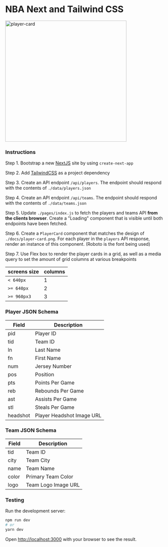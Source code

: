 # NBA Next and Tailwind CSS

<img width="384" alt="player-card" src="https://user-images.githubusercontent.com/96617494/155823317-0e3ed431-4220-454c-9c63-80f23e23ba66.png">

### Instructions

Step 1. Bootstrap a new [NextJS](https://nextjs.org/) site by using `create-next-app`

Step 2. Add [TailwindCSS](https://tailwindcss.com) as a project dependency

Step 3. Create an API endpoint `/api/players`. The endpoint should respond with the contents of `./data/players.json`

Step 4. Create an API endpoint `/api/teams`. The endpoint should respond with the contents of `./data/teams.json`

Step 5. Update `./pages/index.js` to fetch the players and teams API **from the clients browser**. Create a "Loading" component that is visible until both endpoints have been fetched.

Step 6. Create a `PlayerCard` component that matches the design of `./docs/player-card.png`. For each player in the `players` API response, render an instance of this component. (Roboto is the font being used)

Step 7. Use Flex box to render the player cards in a grid, as well as a media query to set the amount of grid columns at various breakpoints

| screens size | columns |
| ------------ | ------- |
| `< 640px`    | 1       |
| `>= 640px`   | 2       |
| `>= 960px3`  | 3       |

### Player JSON Schema

| Field    | Description               |
| -------- | ------------------------- |
| pid      | Player ID                 |
| tid      | Team ID                   |
| ln       | Last Name                 |
| fn       | First Name                |
| num      | Jersey Number             |
| pos      | Position                  |
| pts      | Points Per Game           |
| reb      | Rebounds Per Game         |
| ast      | Assists Per Game          |
| stl      | Steals Per Game           |
| headshot | Player Headshot Image URL |





### Team JSON Schema

| Field | Description        |
| ----- | ------------------ |
| tid   | Team ID            |
| city  | Team City          |
| name  | Team Name          |
| color | Primary Team Color |
| logo  | Team Logo Image URL|



### Testing

Run the development server:

```bash
npm run dev
# or
yarn dev
```

Open [http://localhost:3000](http://localhost:3000) with your browser to see the result.
